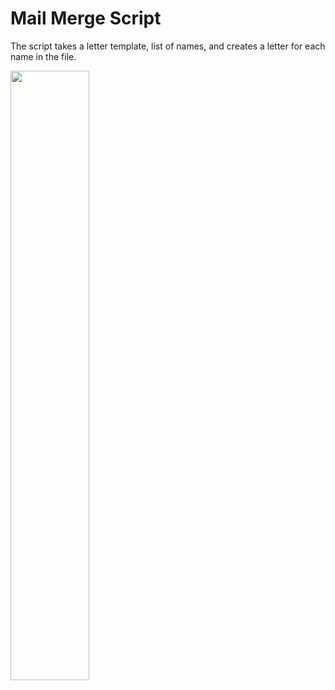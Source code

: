 # Mail Merge Script

The script takes a letter template, list of names, and creates a letter for each name in the file.

<img src="https://user-images.githubusercontent.com/81178716/232864415-0e91b24e-8da9-4634-829f-e48fe0e217ff.png" width=50% height=50%>
